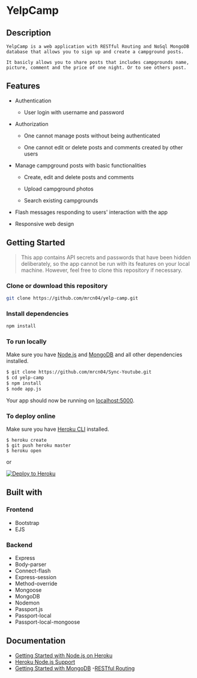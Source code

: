 # YelpCamp

## Description
    YelpCamp is a web application with RESTful Routing and NoSql MongoDB database that allows you to sign up and create a campground posts.

    It basicly allows you to share posts that includes campgrounds name, picture, comment and the price of one night. Or to see others post.

## Features

* Authentication
  
  * User login with username and password

* Authorization

  * One cannot manage posts without being authenticated

  * One cannot edit or delete posts and comments created by other users

* Manage campground posts with basic functionalities

  * Create, edit and delete posts and comments

  * Upload campground photos

  * Search existing campgrounds

* Flash messages responding to users' interaction with the app

* Responsive web design

## Getting Started

> This app contains API secrets and passwords that have been hidden deliberately, so the app cannot be run with its features on your local machine. However, feel free to clone this repository if necessary.

### Clone or download this repository

```sh
git clone https://github.com/mrcn04/yelp-camp.git
```

### Install dependencies

```sh
npm install
```

### To run locally

Make sure you have [Node.js](http://nodejs.org/) and [MongoDB](https://www.mongodb.com/) and all other dependencies installed.

```sh
$ git clone https://github.com/mrcn04/Sync-Youtube.git
$ cd yelp-camp
$ npm install
$ node app.js
```

Your app should now be running on [localhost:5000](http://localhost:5000/).

### To deploy online

Make sure you have [Heroku CLI](https://cli.heroku.com/) installed. 

```
$ heroku create
$ git push heroku master
$ heroku open
```

or


[![Deploy to Heroku](https://www.herokucdn.com/deploy/button.png)](https://heroku.com/deploy)

## Built with

### Frontend

* Bootstrap
* EJS

### Backend

* Express
* Body-parser
* Connect-flash
* Express-session
* Method-override
* Mongoose
* MongoDB
* Nodemon
* Passport.js
* Passport-local
* Passport-local-mongoose

## Documentation

- [Getting Started with Node.js on Heroku](https://devcenter.heroku.com/articles/getting-started-with-nodejs)
- [Heroku Node.js Support](https://devcenter.heroku.com/articles/nodejs-support)
- [Getting Started with MongoDB](https://docs.mongodb.com/?_ga=2.87418840.1746570759.1545944867-1363673920.1539882817)
-[RESTful Routing](https://medium.com/@atingenkay/restful-routes-what-are-they-8fe221521bb)